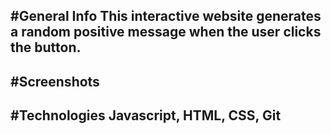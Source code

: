 #General Info
This interactive website generates a random positive message when the user clicks the button.
---

#Screenshots
---

#Technologies
Javascript, HTML, CSS, Git
---

